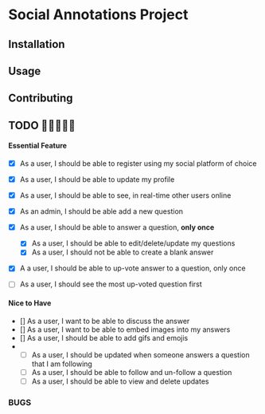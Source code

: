 # Social Annotations Project 


## Installation

## Usage

## Contributing


## TODO  👷👷👷👷👷



#### Essential Feature 

- [X] As a user, I should be able to register using my social platform of choice
- [X] As a user, I should be able to update my profile
- [X] As a user, I should be able to see, in real-time other users online


- [X]  As an admin, I should be able add a new question 
- [X]  As a user, I should be able to  answer a question, **only once**
    - [X] As a user, I should be able to edit/delete/update my questions 
    - [X] As a user, I should not be able to create a blank answer
- [X]  A a user, I should be able to up-vote answer to a question, only once 
- [ ]  As a user, I should see the most up-voted question first


#### Nice to Have

- []  As a user, I want to be able to discuss the answer 
- []  As a user, I want to be able to embed images into my answers
- []  As a user, I should be able to add gifs and emojis 
- - [ ]  As a user, I should be updated when someone answers a question that I am following
  - [ ] As a user, I should be able to follow and un-follow a question
  - [ ]  As a user, I should be able to view and delete updates
  
### BUGS


